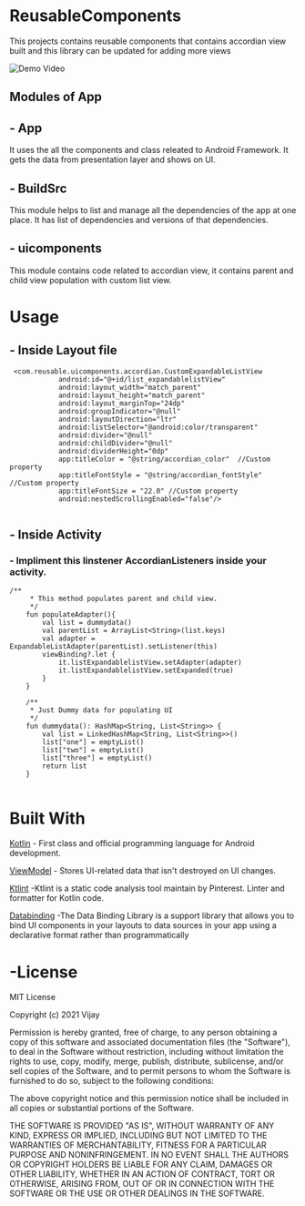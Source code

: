 # ReusableComponents
This projects contains reusable components that contains accordian view built and this library can be updated for adding more views

![Demo Video](https://user-images.githubusercontent.com/5475652/145971410-fc740931-e941-42e2-b5a5-3d96a62e9288.gif)

## Modules of App

## - App
It uses the all the components and class releated to Android Framework. It gets the data from presentation layer and shows on UI.

## - BuildSrc
This module helps to list and manage all the dependencies of the app at one place. It has list of dependencies and versions of that dependencies.

## - uicomponents
This module contains code related to accordian view, it contains parent and child view population with custom list view.

# Usage

## - Inside Layout file
```
 <com.reusable.uicomponents.accordian.CustomExpandableListView
            android:id="@+id/list_expandablelistView"
            android:layout_width="match_parent"
            android:layout_height="match_parent"
            android:layout_marginTop="24dp"
            android:groupIndicator="@null"
            android:layoutDirection="ltr"
            android:listSelector="@android:color/transparent"
            android:divider="@null"
            android:childDivider="@null"
            android:dividerHeight="0dp"
            app:titleColor = "@string/accordian_color"  //Custom property
            app:titleFontStyle = "@string/accordian_fontStyle" //Custom property
            app:titleFontSize = "22.0" //Custom property
            android:nestedScrollingEnabled="false"/>
            
```
## - Inside Activity 
### - Impliment this linstener AccordianListeners inside your activity.

```
/**
     * This method populates parent and child view.
     */
    fun populateAdapter(){
        val list = dummydata()
        val parentList = ArrayList<String>(list.keys)
        val adapter = ExpandableListAdapter(parentList).setListener(this)
        viewBinding?.let {
            it.listExpandablelistView.setAdapter(adapter)
            it.listExpandablelistView.setExpanded(true)
        }
    }

    /**
     * Just Dummy data for populating UI
     */
    fun dummydata(): HashMap<String, List<String>> {
        val list = LinkedHashMap<String, List<String>>()
        list["one"] = emptyList()
        list["two"] = emptyList()
        list["three"] = emptyList()
        return list
    }
            
```

# Built With

[Kotlin](https://kotlinlang.org/) - First class and official programming language for Android development.

[ViewModel](https://developer.android.com/topic/libraries/architecture/viewmodel) - Stores UI-related data that isn't destroyed on UI changes.

[Ktlint](https://github.com/pinterest/ktlint) -Ktlint is a static code analysis tool maintain by Pinterest. Linter and formatter for Kotlin code.

[Databinding](https://developer.android.com/topic/libraries/data-binding) -The Data Binding Library is a support library that allows you to bind UI components in your layouts to data sources in your app using a declarative format rather than programmatically


# -License


MIT License

Copyright (c) 2021 Vijay

Permission is hereby granted, free of charge, to any person obtaining a copy
of this software and associated documentation files (the "Software"), to deal
in the Software without restriction, including without limitation the rights
to use, copy, modify, merge, publish, distribute, sublicense, and/or sell
copies of the Software, and to permit persons to whom the Software is
furnished to do so, subject to the following conditions:

The above copyright notice and this permission notice shall be included in all
copies or substantial portions of the Software.

THE SOFTWARE IS PROVIDED "AS IS", WITHOUT WARRANTY OF ANY KIND, EXPRESS OR
IMPLIED, INCLUDING BUT NOT LIMITED TO THE WARRANTIES OF MERCHANTABILITY,
FITNESS FOR A PARTICULAR PURPOSE AND NONINFRINGEMENT. IN NO EVENT SHALL THE
AUTHORS OR COPYRIGHT HOLDERS BE LIABLE FOR ANY CLAIM, DAMAGES OR OTHER
LIABILITY, WHETHER IN AN ACTION OF CONTRACT, TORT OR OTHERWISE, ARISING FROM,
OUT OF OR IN CONNECTION WITH THE SOFTWARE OR THE USE OR OTHER DEALINGS IN THE
SOFTWARE.
